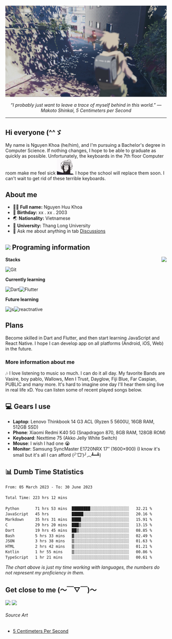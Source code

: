 ![header](asset/header.jpg)
<p align="center"><i>“I probably just want to leave a trace of myself behind in this world.” ― Makoto Shinkai, 5 Centimeters per Second</i></p>

---

## Hi everyone (^^ゞ

My name is Nguyen Khoa (he/him), and I'm pursuing a Bachelor's degree in Computer Science. If nothing changes, I hope to be able to graduate as quickly as possible. Unfortunately, the keyboards in the 7th floor Computer room make me feel sick <img src="https://raw.githubusercontent.com/kztera/kztera/main/asset/teri-smack.gif" width=50px>. I hope the school will replace them soon. I can't wait to get rid of these terrible keyboards.

## About me

-  👨‍💻 **Full name:** Nguyen Huu Khoa
-  🎂 **Birthday:** xx . xx . 2003
-  🌏 **Nationality:** Vietnamese
-  🏫 **University:** Thang Long University
-  💬 Ask me about anything in tab [Discussions](https://github.com/kztera/kztera/discussions)

## <img src="https://camo.githubusercontent.com/63371d36886ee658f5a97401f393e1ab1684b2fd3de674b8f5efc7d410b2a3d0/68747470733a2f2f6d656469612e67697068792e636f6d2f6d656469612f57556c706c634d704f43456d5447427442572f67697068792e676966" width=50px> Programing information

<a href="https://open.spotify.com/playlist/6hyAjJOdQf5xbhQl3a3Kff?si=dc332f50a11744ab"><img align="right" display="inline-block" vertical-align="right" src="https://spotify-recently-played-readme.vercel.app/api?user=31v5dhuuhzkkvv4cqimaphde2x6i&count=9&width=400"></a>

**Stacks**

![Git](https://img.shields.io/badge/GIT-E44C30?style=for-the-badge&logo=git&logoColor=white)

**Currently learning**

![Dart](https://img.shields.io/badge/Dart-0175C2?style=for-the-badge&logo=dart&logoColor=white)![Flutter](https://img.shields.io/badge/Flutter-02569B?style=for-the-badge&logo=flutter&logoColor=white)

**Future learning**

![js](https://img.shields.io/badge/JavaScript-323330?style=for-the-badge&logo=javascript&logoColor=F7DF1E)![reactnative](https://img.shields.io/badge/React_Native-20232A?style=for-the-badge&logo=react&logoColor=61DAFB)

## Plans

Become skilled in Dart and Flutter, and then start learning JavaScript and React Native. I hope I can develop app on all platforms (Android, iOS, Web) in the future.

### More information about me

🎶 I love listening to music so much. I can do it all day. My favorite Bands are Vasire, boy pablo, Wallows, Men I Trust, Dayglow, Fiji Blue, Far Caspian, PUBLIC and many more. It's hard to imagine one day I'll hear them sing live in real life xD. You can listen some of recent played songs below.

## 💻 Gears I use

-  **Laptop**: Lenovo Thinkbook 14 G3 ACL (Ryzen 5 5600U, 16GB RAM, 512GB SSD)
-  **Phone**: Xiaomi Redmi K40 5G (Snapdragon 870, 8GB RAM, 128GB ROM)
-  **Keyboard**: Nexttime 75 (Akko Jelly White Switch)
-  **Mouse**: I wish I had one 😭
-  **Monitor**: Samsung SyncMaster E1720NRX 17″ (1600×900) (I know it's small but it's all I can afford (╯‵□′)╯︵┻━┻)

## 📊 Dumb Time Statistics

<!--START_SECTION:waka-->

```txt
From: 05 March 2023 - To: 30 June 2023

Total Time: 223 hrs 12 mins

Python       71 hrs 53 mins  ████████░░░░░░░░░░░░░░░░░   32.21 %
JavaScript   45 hrs          █████░░░░░░░░░░░░░░░░░░░░   20.16 %
Markdown     35 hrs 31 mins  ████░░░░░░░░░░░░░░░░░░░░░   15.91 %
C            29 hrs 20 mins  ███▒░░░░░░░░░░░░░░░░░░░░░   13.15 %
Dart         19 hrs 45 mins  ██▒░░░░░░░░░░░░░░░░░░░░░░   08.85 %
Bash         5 hrs 33 mins   ▓░░░░░░░░░░░░░░░░░░░░░░░░   02.49 %
JSON         3 hrs 38 mins   ▒░░░░░░░░░░░░░░░░░░░░░░░░   01.63 %
HTML         2 hrs 42 mins   ▒░░░░░░░░░░░░░░░░░░░░░░░░   01.21 %
Kotlin       1 hr 55 mins    ▒░░░░░░░░░░░░░░░░░░░░░░░░   00.86 %
TypeScript   1 hr 21 mins    ░░░░░░░░░░░░░░░░░░░░░░░░░   00.61 %
```

<!--END_SECTION:waka-->

_The chart above is just my time working with languages, the numbers do not represent my proficiency in them._

## Get close to me (～￣▽￣)～

<div>
<a href="https://dsc.bio/JetEra"><img src="https://img.shields.io/badge/Discord-5865F2?style=for-the-badge&logo=discord&logoColor=white"></a> <a href="https://open.spotify.com/user/31v5dhuuhzkkvv4cqimaphde2x6i">
<img src="https://img.shields.io/badge/Spotify-1ED760?&style=for-the-badge&logo=spotify&logoColor=white"></a>
</div>

###### Source Art

-  [5 Centimeters Per Second](https://wallhaven.cc/w/nrowq1)
